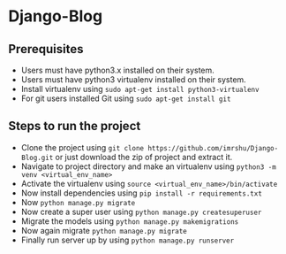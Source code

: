 # Django-Blog

## Prerequisites
* Users must have python3.x installed on their system.
* Users must have python3 virtualenv installed on their system.
* Install virtualenv using `sudo apt-get install python3-virtualenv`
* For git users installed Git using `sudo apt-get install git`

## Steps to run the project
* Clone the project using `git clone https://github.com/imrshu/Django-Blog.git` or just download the zip of project and extract it.
* Navigate to project directory and make an virtualenv using `python3 -m venv <virtual_env_name>`
* Activate the virtualenv using `source <virtual_env_name>/bin/activate`
* Now install dependencies using `pip install -r requirements.txt`
* Now `python manage.py migrate`
* Now create a super user using `python manage.py createsuperuser`
* Migrate the models using `python manage.py makemigrations`
* Now again migrate `python manage.py migrate`
* Finally run server up by using `python manage.py runserver`
